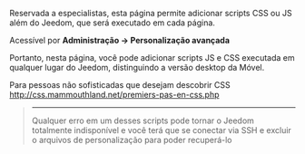 Reservada a especialistas, esta página permite adicionar scripts CSS ou JS
além do Jeedom, que será executado em cada página.

Acessível por **Administração → Personalização avançada**

Portanto, nesta página, você pode adicionar scripts JS e CSS
executada em qualquer lugar do Jeedom, distinguindo a versão desktop da
Móvel.

Para pessoas não sofisticadas que desejam descobrir CSS
<http://css.mammouthland.net/premiers-pas-en-css.php>

> ****
>
> Qualquer erro em um desses scripts pode tornar o Jeedom totalmente
> indisponível e você terá que se conectar via SSH e excluir o
> arquivos de personalização para poder recuperá-lo

